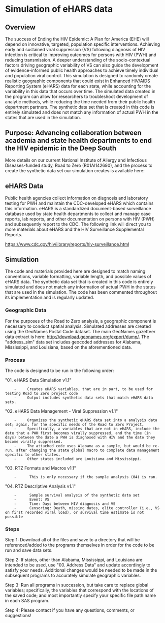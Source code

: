 
# Simulation of eHARS data

## Overview
The success of Ending the HIV Epidemic: A Plan for America (EHE) will depend on innovative, targeted, population specific interventions. Achieving early and sustained viral suppression (VS) following diagnosis of HIV infection is critical to improving outcomes for persons with HIV (PWH) and reducing transmission.  A deeper understanding of the socio-contextual factors driving geographic variability of VS can also guide the development of evidence-informed public health approaches to achieve timely individual and population viral control. This simulation is designed to randomly create realistic geographic components that could exist in Enhanced HIV/AIDS Reporting System (eHARS) data for each state, while accounting for the variability in this data that occurs over time. The simulated data created in the program can allow for researchers to troubleshoot development of analytic methods, while reducing the time needed from their public health department partners. The synthetic data set that is created in this code is entirely simulated and does not match any information of actual PWH in the states that are used in the simulation. 


## Purpose: Advancing collaboration between academia and state health departments to end the HIV epidemic in the Deep South
More details on our current National Institute of Allergy and Infectious Diseases-funded study, Road to Zero (R01AI142690), and the process to create the synthetic data set our simulation creates is available here:


## eHARS Data
Public health agencies collect information on diagnosis and laboratory testing for PWH and maintain the CDC-developed eHARS which contains this information. eHARS is a standardized document-based surveillance database used by state health departments to collect and manage case reports, lab reports, and other documentation on persons with HIV (PWH) and subsequently report to the CDC. The following link will direct you to more materials about eHARS and the HIV Surveillance Supplemental Reports.

https://www.cdc.gov/hiv/library/reports/hiv-surveillance.html


## Simulation
The code and materials provided here are designed to match naming conventions, variable formatting, variable length, and possible values of eHARS data. The synthetic data set that is created in this code is entirely simulated and does not match any information of actual PWH in the states that are used in the simulation. The code has been commented throughout its implementation and is regularly updated. 

### Geographic Data
For the purposes of the Road to Zero analysis, a geographic component is necessary to conduct spatial analysis. Simulated addresses are created using the GeoNames Postal Code dataset. The main GeoNames gazetteer data extract is here: http://download.geonames.org/export/dump/. The "address_sim" data set includes geocoded addresses for Alabama, Mississippi, and Louisiana, based on the aforementioned data. 


### Process
The code is designed to be run in the following order:

"01.     eHARS Data Simulation v1.1"

        -     Creates eHARS variables, that are in part, to be used for testing Road to Zero project code
        -     Output includes synthetic data sets that match eHARS data sets.
"02.     eHARS Data Management - Viral Suppression v1.1"

        -     Organizes the synthetic eHARS data set into a analysis data set; again, for the specific needs of the Road to Zero Project. 
        -     Specifically, a variables that are not in eHARS, include the date that a PWH first becomes virally suppressed, and the time (in days) between the date a PWH is diagnosed with HIV and the date they become virally suppressed. 
        -     The attached code uses Alabama as a sample, but would be re-run, after changing the state global macro to complete data management specific to other states. 
        -     Other states included are Louisiana and Mississippi.
"03.     RTZ Formats and Macros v1.1"

        -      This is only necessary if the sample analysis (04) is ran.
"04.     RTZ Descriptive Analysis v1.1"

        -      Sample survival analysis of the synthetic data set
        -      Event: VS
        -      Time: Days between HIV diagnosis and VS
        -      Censoring: Death, missing dates, elite controller (i.e., VS on first recorded viral load), or survival time estimate is not possible

### Steps

Step 1: Download all of the files and save to a directory that will be referenced/added to the programs themselves in order for the code to be run and save data sets.

Step 2: If states, other than Alabama, Mississippi, and Louisiana are intended to be used, use "00.    Address Data" and update accordingly to satisfy your needs.             Additional changes would be needed to be made in the subsequent  programs to accurately simulate geographic variables. 

Step 3: Run all programs in succession, but take care to replace global variables; specifically, the variables that correspond with the locations of the saved code; and most importantly specify your specific file path name in each SAS program.

Step 4: Please contact if you have any questions, comments, or suggestions!




